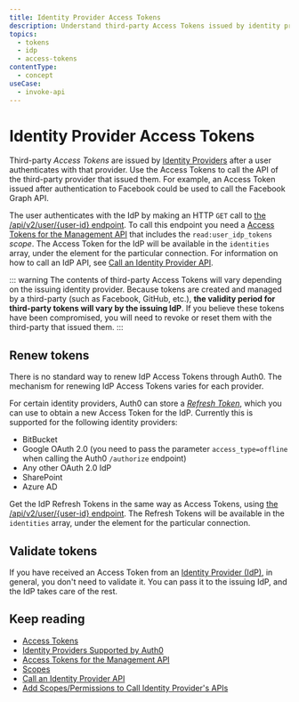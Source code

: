 ```yaml
---
title: Identity Provider Access Tokens
description: Understand third-party Access Tokens issued by identity providers after user authentication and how to use them to call the third-party APIs. 
topics:
  - tokens
  - idp
  - access-tokens
contentType:
  - concept
useCase:
  - invoke-api
---
```


# Identity Provider Access Tokens

Third-party <dfn data-key="access-token">Access Tokens</dfn> are issued by [Identity Providers](/identityproviders) after a user authenticates with that provider. Use the Access Tokens to call the API of the third-party provider that issued them. For example, an Access Token issued after authentication to Facebook could be used to call the Facebook Graph API.

The user authenticates with the IdP by making an HTTP `GET` call to [the /api/v2/user/{user-id} endpoint](/api/management/v2#!/Users/get_users_by_id). To call this endpoint you need a [Access Tokens for the Management API](/api/management/v2/tokens) that includes the `read:user_idp_tokens` <dfn data-key="scope">scope</dfn>. The Access Token for the IdP will be available in the `identities` array, under the element for the particular connection. For information on how to call an IdP API, see [Call an Identity Provider API](/connections/calling-an-external-idp-api).

::: warning
The contents of third-party Access Tokens will vary depending on the issuing identity provider. Because tokens are created and managed by a third-party (such as Facebook, GitHub, etc.), **the validity period for third-party tokens will vary by the issuing IdP**. If you believe these tokens have been compromised, you will need to revoke or reset them with the third-party that issued them.
:::

## Renew tokens

There is no standard way to renew IdP Access Tokens through Auth0. The mechanism for renewing IdP Access Tokens varies for each provider.

For certain identity providers, Auth0 can store a <dfn data-key="refresh-token">[Refresh Token](/tokens/concepts/refresh-token)</dfn>, which you can use to obtain a new Access Token for the IdP. Currently this is supported for the following identity providers:

* BitBucket
* Google OAuth 2.0 (you need to pass the parameter `access_type=offline` when calling the Auth0 `/authorize` endpoint)
* Any other OAuth 2.0 IdP
* SharePoint
* Azure AD

Get the IdP Refresh Tokens in the same way as Access Tokens, using [the /api/v2/user/{user-id} endpoint](/api/management/v2#!/Users/get_users_by_id). The Refresh Tokens will be available in the `identities` array, under the element for the particular connection.

## Validate tokens

If you have received an Access Token from an [Identity Provider (IdP)](/identityproviders), in general, you don't need to validate it. You can pass it to the issuing IdP, and the IdP takes care of the rest.

## Keep reading

* [Access Tokens](/tokens/concepts/access-tokens)
* [Identity Providers Supported by Auth0](/identityproviders)
* [Access Tokens for the Management API](/api/management/v2/tokens)
* [Scopes](/scopes)
* [Call an Identity Provider API](/connections/calling-an-external-idp-api)
* [Add Scopes/Permissions to Call Identity Provider's APIs](/connections/adding-scopes-for-an-external-idp)

